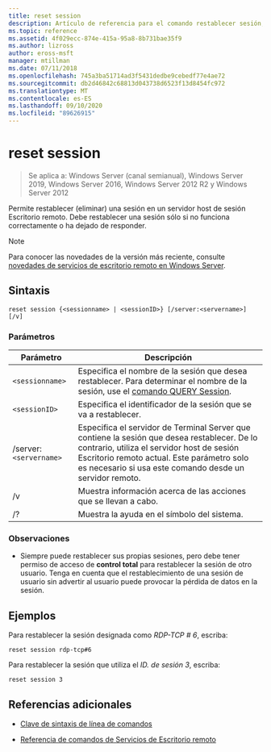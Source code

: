 ```yaml
---
title: reset session
description: Artículo de referencia para el comando restablecer sesión, que permite restablecer una sesión en un servidor host de sesión Escritorio remoto.
ms.topic: reference
ms.assetid: 4f029ecc-874e-415a-95a8-8b731bae35f9
ms.author: lizross
author: eross-msft
manager: mtillman
ms.date: 07/11/2018
ms.openlocfilehash: 745a3ba51714ad3f5431dedbe9cebedf77e4ae72
ms.sourcegitcommit: db2d46842c68813d043738d6523f13d8454fc972
ms.translationtype: MT
ms.contentlocale: es-ES
ms.lasthandoff: 09/10/2020
ms.locfileid: "89626915"
---
```

# <a name="reset-session"></a>reset session

> Se aplica a: Windows Server (canal semianual), Windows Server 2019, Windows Server 2016, Windows Server 2012 R2 y Windows Server 2012

Permite restablecer (eliminar) una sesión en un servidor host de sesión Escritorio remoto. Debe restablecer una sesión sólo si no funciona correctamente o ha dejado de responder.

> [!NOTE]
> Para conocer las novedades de la versión más reciente, consulte [novedades de servicios de escritorio remoto en Windows Server](/previous-versions/windows/it-pro/windows-server-2012-r2-and-2012/dn283323(v=ws.11)).

## <a name="syntax"></a>Sintaxis

```
reset session {<sessionname> | <sessionID>} [/server:<servername>] [/v]
```

### <a name="parameters"></a>Parámetros

| Parámetro | Descripción |
|--|--|
| `<sessionname>` | Especifica el nombre de la sesión que desea restablecer. Para determinar el nombre de la sesión, use el [comando QUERY Session](query-session.md). |
| `<sessionID>` | Especifica el identificador de la sesión que se va a restablecer. |
| /server:`<servername>` | Especifica el servidor de Terminal Server que contiene la sesión que desea restablecer. De lo contrario, utiliza el servidor host de sesión Escritorio remoto actual. Este parámetro solo es necesario si usa este comando desde un servidor remoto. |
| /v | Muestra información acerca de las acciones que se llevan a cabo. |
| /? | Muestra la ayuda en el símbolo del sistema. |

### <a name="remarks"></a>Observaciones

- Siempre puede restablecer sus propias sesiones, pero debe tener permiso de acceso de **control total** para restablecer la sesión de otro usuario. Tenga en cuenta que el restablecimiento de una sesión de usuario sin advertir al usuario puede provocar la pérdida de datos en la sesión.

## <a name="examples"></a>Ejemplos

Para restablecer la sesión designada como *RDP-TCP # 6*, escriba:

```
reset session rdp-tcp#6
```

Para restablecer la sesión que utiliza el *ID. de sesión 3*, escriba:

```
reset session 3
```

## <a name="additional-references"></a>Referencias adicionales

- [Clave de sintaxis de línea de comandos](command-line-syntax-key.md)

- [Referencia de comandos de Servicios de Escritorio remoto](remote-desktop-services-terminal-services-command-reference.md)
